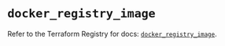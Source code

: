 # `docker_registry_image`

Refer to the Terraform Registry for docs: [`docker_registry_image`](https://registry.terraform.io/providers/kreuzwerker/docker/3.5.0/docs/resources/registry_image).
